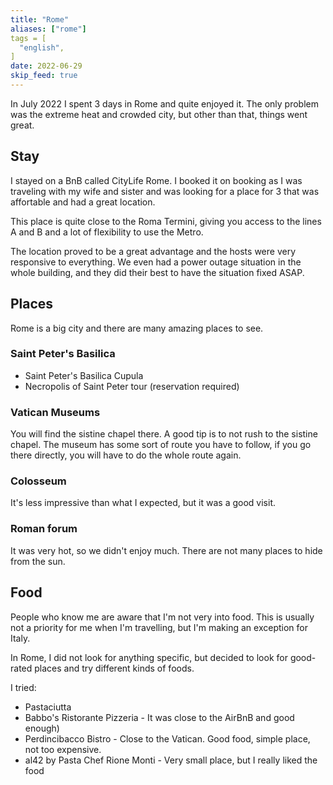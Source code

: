 ```yaml
---
title: "Rome"
aliases: ["rome"]
tags = [
  "english",
]
date: 2022-06-29
skip_feed: true
---
```


In July 2022 I spent 3 days in Rome and quite enjoyed it. The only problem was
the extreme heat and crowded city, but other than that, things went great.

## Stay

I stayed on a BnB called CityLife Rome. I booked it on booking as I was
traveling with my wife and sister and was looking for a place for 3 that was
affortable and had a great location.

This place is quite close to the Roma Termini, giving you access to the
lines A and B and a lot of flexibility to use the Metro.

The location proved to be a great advantage and the hosts were very responsive
to everything. We even had a power outage situation in the whole building, and
they did their best to have the situation fixed ASAP.

## Places

Rome is a big city and there are many amazing places to see.

### Saint Peter's Basilica

- Saint Peter's Basilica Cupula
- Necropolis of Saint Peter tour (reservation required)

### Vatican Museums

You will find the sistine chapel there. A good tip is to not rush to the sistine chapel. The museum has some sort of route you have to follow, if you go there directly, you will have to do the whole route again.

### Colosseum 

It's less impressive than what I expected, but it was a good visit.

### Roman forum

It was very hot, so we didn't enjoy much. There are not many places to hide from the sun.

## Food

People who know me are aware that I'm not very into food. This is usually not a
priority for me when I'm travelling, but I'm making an exception for Italy.

In Rome, I did not look for anything specific, but decided to look for
good-rated places and try different kinds of foods.

I tried:

* Pastaciutta
* Babbo's Ristorante Pizzeria - It was close to the AirBnB and good enough)
* Perdincibacco Bistro - Close to the Vatican. Good food, simple place, not too expensive.
* al42 by Pasta Chef Rione Monti - Very small place, but I really liked the food
